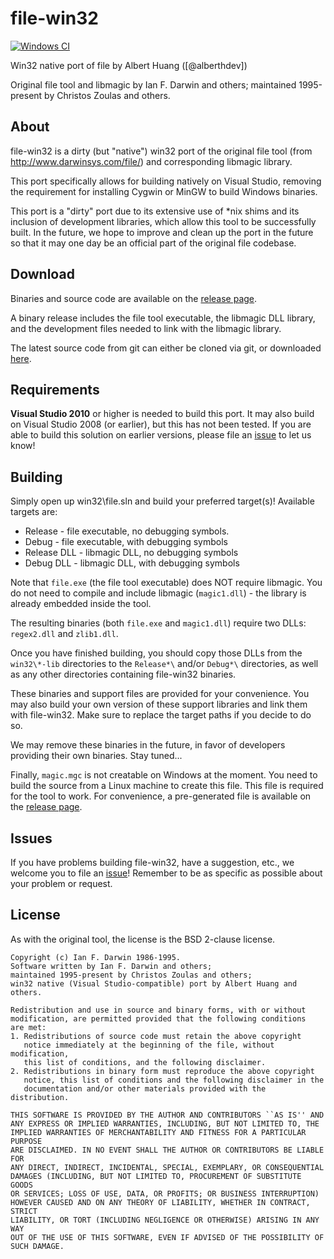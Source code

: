file-win32
===========
[![Windows CI](https://ci.appveyor.com/api/projects/status/0ddmnhnua4lkoh7i/branch/master?svg=true)](https://ci.appveyor.com/project/alberthdev/file-win32/branch/master)

Win32 native port of file by Albert Huang ([@alberthdev])

Original file tool and libmagic by Ian F. Darwin and others;
maintained 1995-present by Christos Zoulas and others.

About
------
file-win32 is a dirty (but "native") win32 port of the original file
tool (from http://www.darwinsys.com/file/) and corresponding libmagic
library.

This port specifically allows for building natively on Visual Studio,
removing the requirement for installing Cygwin or MinGW to build
Windows binaries.

This port is a "dirty" port due to its extensive use of *nix shims and
its inclusion of development libraries, which allow this tool to be
successfully built. In the future, we hope to improve and clean up the
port in the future so that it may one day be an official part of the
original file codebase.

Download
---------
Binaries and source code are available on the [release page][2].

A binary release includes the file tool executable, the libmagic DLL
library, and the development files needed to link with the libmagic
library.

The latest source code from git can either be cloned via git, or
downloaded [here][3].

Requirements
-------------
**Visual Studio 2010** or higher is needed to build this port. It may
also build on Visual Studio 2008 (or earlier), but this has not been
tested. If you are able to build this solution on earlier versions,
please file an [issue][1] to let us know!

Building
---------
Simply open up win32\file.sln and build your preferred target(s)!
Available targets are:

 * Release - file executable, no debugging symbols.
 * Debug - file executable, with debugging symbols
 * Release DLL - libmagic DLL, no debugging symbols
 * Debug DLL - libmagic DLL, with debugging symbols

Note that `file.exe` (the file tool executable) does NOT require
libmagic. You do not need to compile and include libmagic
(`magic1.dll`) - the library is already embedded inside the tool.

The resulting binaries (both `file.exe` and `magic1.dll`) require two
DLLs: `regex2.dll` and `zlib1.dll`.

Once you have finished building, you should copy those DLLs from the
`win32\*-lib` directories to the `Release*\` and/or `Debug*\`
directories, as well as any other directories containing file-win32
binaries.

These binaries and support files are provided for your convenience.
You may also build your own version of these support libraries and
link them with file-win32. Make sure to replace the target paths if
you decide to do so.

We may remove these binaries in the future, in favor of developers
providing their own binaries. Stay tuned...

Finally, `magic.mgc` is not creatable on Windows at the moment. You
need to build the source from a Linux machine to create this file.
This file is required for the tool to work. For convenience, a
pre-generated file is available on the [release page][2].

Issues
-------
If you have problems building file-win32, have a suggestion, etc., we
welcome you to file an [issue][1]! Remember to be as specific as
possible about your problem or request.

License
--------
As with the original tool, the license is the BSD 2-clause license.

    Copyright (c) Ian F. Darwin 1986-1995.
    Software written by Ian F. Darwin and others;
    maintained 1995-present by Christos Zoulas and others;
    win32 native (Visual Studio-compatible) port by Albert Huang and others.
    
    Redistribution and use in source and binary forms, with or without
    modification, are permitted provided that the following conditions
    are met:
    1. Redistributions of source code must retain the above copyright
       notice immediately at the beginning of the file, without modification,
       this list of conditions, and the following disclaimer.
    2. Redistributions in binary form must reproduce the above copyright
       notice, this list of conditions and the following disclaimer in the
       documentation and/or other materials provided with the distribution.
     
    THIS SOFTWARE IS PROVIDED BY THE AUTHOR AND CONTRIBUTORS ``AS IS'' AND
    ANY EXPRESS OR IMPLIED WARRANTIES, INCLUDING, BUT NOT LIMITED TO, THE
    IMPLIED WARRANTIES OF MERCHANTABILITY AND FITNESS FOR A PARTICULAR PURPOSE
    ARE DISCLAIMED. IN NO EVENT SHALL THE AUTHOR OR CONTRIBUTORS BE LIABLE FOR
    ANY DIRECT, INDIRECT, INCIDENTAL, SPECIAL, EXEMPLARY, OR CONSEQUENTIAL
    DAMAGES (INCLUDING, BUT NOT LIMITED TO, PROCUREMENT OF SUBSTITUTE GOODS
    OR SERVICES; LOSS OF USE, DATA, OR PROFITS; OR BUSINESS INTERRUPTION)
    HOWEVER CAUSED AND ON ANY THEORY OF LIABILITY, WHETHER IN CONTRACT, STRICT
    LIABILITY, OR TORT (INCLUDING NEGLIGENCE OR OTHERWISE) ARISING IN ANY WAY
    OUT OF THE USE OF THIS SOFTWARE, EVEN IF ADVISED OF THE POSSIBILITY OF
    SUCH DAMAGE.

[1]: https://github.com/alberthdev/file-win32/issues
[2]: https://github.com/alberthdev/file-win32/releases/
[3]: https://github.com/alberthdev/file-win32/archive/master.zip
